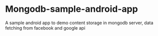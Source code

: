 # Mongodb-sample-android-app
A sample android app to demo content storage in mongodb server, data fetching from facebook and google api
